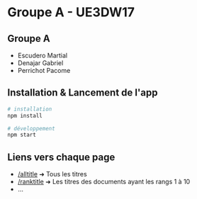 # Groupe A - UE3DW17

## Groupe A
- Escudero Martial
- Denajar Gabriel
- Perrichot Pacome

## Installation & Lancement de l'app

```bash
# installation
npm install

# développement
npm start
```

## Liens vers chaque page
- [/alltitle](http://localhost:3000/alltitle) ➜ Tous les titres
- [/ranktitle](http://localhost:3000/ranktitle) ➜ Les titres des documents ayant les rangs 1 à 10
- ...